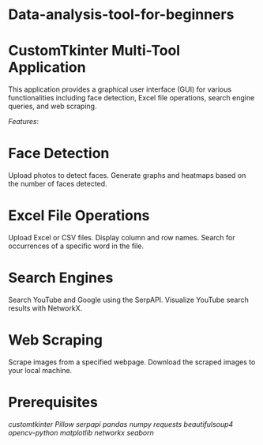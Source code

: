 # Data-analysis-tool-for-beginners

# CustomTkinter Multi-Tool Application
This application provides a graphical user interface (GUI) for various functionalities including face detection, Excel file operations, search engine queries, and web scraping.

*Features*:
# Face Detection

Upload photos to detect faces.
Generate graphs and heatmaps based on the number of faces detected.



# Excel File Operations

Upload Excel or CSV files.
Display column and row names.
Search for occurrences of a specific word in the file.

# Search Engines

Search YouTube and Google using the SerpAPI.
Visualize YouTube search results with NetworkX.

# Web Scraping

Scrape images from a specified webpage.
Download the scraped images to your local machine.


# Prerequisites
*customtkinter*
*Pillow*
*serpapi*
*pandas*
*numpy*
*requests*
*beautifulsoup4*
*opencv-python*
*matplotlib*
*networkx*
*seaborn*
